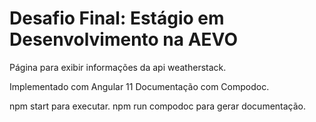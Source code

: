 # Desafio Final: Estágio em Desenvolvimento na AEVO

Página para exibir informações da api weatherstack.

Implementado com Angular 11
Documentação com Compodoc.


npm start para executar.
npm run compodoc para gerar documentação.
